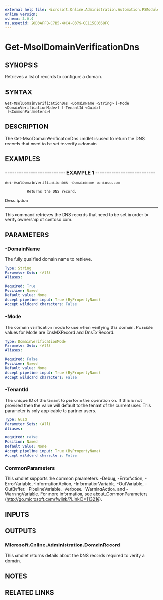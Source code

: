 ```yaml
---
external help file: Microsoft.Online.Administration.Automation.PSModule.dll-Help.xml
online version: 
schema: 2.0.0
ms.assetid: 20D3AFFB-C7B5-40C4-8379-CE115EC668FC
---
```


# Get-MsolDomainVerificationDns

## SYNOPSIS
Retrieves a list of records to configure a domain.

## SYNTAX

```
Get-MsolDomainVerificationDns -DomainName <String> [-Mode <DomainVerificationMode>] [-TenantId <Guid>]
 [<CommonParameters>]
```

## DESCRIPTION
The Get-MsolDomainVerificationDns cmdlet is used to return the DNS records that need to be set to verify a domain.

## EXAMPLES

### -------------------------- EXAMPLE 1 --------------------------
```
Get-MsolDomainVerificationDNS -DomainName contoso.com

          Returns the DNS record.
```

Description

-----------

This command retrieves the DNS records that need to be set in order to verify ownership of contoso.com.

## PARAMETERS

### -DomainName
The fully qualified domain name to retrieve.

```yaml
Type: String
Parameter Sets: (All)
Aliases: 

Required: True
Position: Named
Default value: None
Accept pipeline input: True (ByPropertyName)
Accept wildcard characters: False
```

### -Mode
The domain verification mode to use when verifying this domain.
Possible values for Mode are DnsMXRecord and DnsTxtRecord.

```yaml
Type: DomainVerificationMode
Parameter Sets: (All)
Aliases: 

Required: False
Position: Named
Default value: None
Accept pipeline input: True (ByPropertyName)
Accept wildcard characters: False
```

### -TenantId
The unique ID of the tenant to perform the operation on.
If this is not provided then the value will default to the tenant of the current user.
This parameter is only applicable to partner users.

```yaml
Type: Guid
Parameter Sets: (All)
Aliases: 

Required: False
Position: Named
Default value: None
Accept pipeline input: True (ByPropertyName)
Accept wildcard characters: False
```

### CommonParameters
This cmdlet supports the common parameters: -Debug, -ErrorAction, -ErrorVariable, -InformationAction, -InformationVariable, -OutVariable, -OutBuffer, -PipelineVariable, -Verbose, -WarningAction, and -WarningVariable. For more information, see about_CommonParameters (http://go.microsoft.com/fwlink/?LinkID=113216).

## INPUTS

## OUTPUTS

### Microsoft.Online.Administration.DomainRecord
This cmdlet returns details about the DNS records required to verify a domain.

## NOTES

## RELATED LINKS



